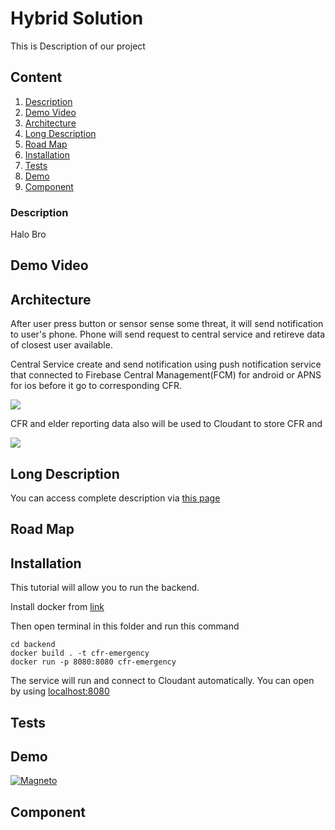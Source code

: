 # Hybrid Solution
This is Description of our project

## Content
1. [Description](#description)
2. [Demo Video](#demo-video)
3. [Architecture](#architecture)
4. [Long Description](#long-description)
5. [Road Map](#road-map)
6. [Installation](#installation)
7. [Tests](#tests)
8. [Demo](#demo)
9. [Component](#component)

### Description
Halo Bro

## Demo Video

## Architecture

After user press button or sensor sense some threat, it will send notification to user's phone. Phone will send request to central service and retireve data of closest user available.

Central Service create and send notification using push notification service that connected to Firebase Central Management(FCM) for android or APNS for ios before it go to corresponding CFR.

<image src="Flow Diagram.png">

CFR and elder reporting data also will be used to  Cloudant to store CFR and 

<image src="Tableu.png">

## Long Description
You can access complete description via [this page](https://github.com/fazallm/kumbigo-Emergenzy_SCDFXIBM/tree/master/Long%20Description)

## Road Map

## Installation

This tutorial will allow you to run the backend.

Install docker from [link](https://docs.docker.com/get-docker/)

Then open terminal in this folder and run this command

```
cd backend
docker build . -t cfr-emergency
docker run -p 8080:8080 cfr-emergency
```

The service will run and connect to Cloudant automatically. You can open by using [localhost:8080](localhost:8080)

## Tests

## Demo
[![Magneto](http://img.youtube.com/vi/nhab1EWRwF8/0.jpg)](http://www.youtube.com/watch?v=nhab1EWRwF8)

## Component

